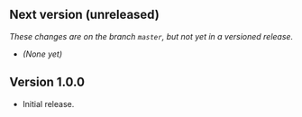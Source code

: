 ## Next version (unreleased)
_These changes are on the branch `master`, but not yet in a versioned release._

* _(None yet)_

## Version 1.0.0

* Initial release.